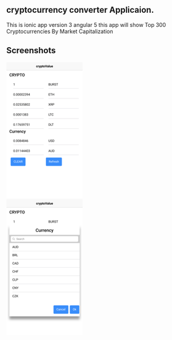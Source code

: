 ## cryptocurrency converter Applicaion.
This is  ionic app version 3 angular 5
this app will show  Top 300 Cryptocurrencies By Market Capitalization


## Screenshots
<img src = "DEFG.png"></img><br>
<img src = "ABCD.png"></img>
